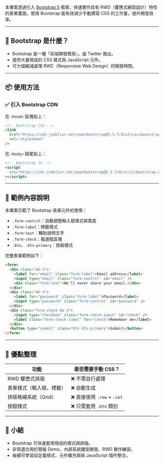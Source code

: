 
本專案透過引入 [Bootstrap 5](https://getbootstrap.com/) 框架，快速實作具有 RWD（響應式網頁設計）特性的表單畫面。使用 Bootstrap 能有效減少手動撰寫 CSS 的工作量，提升開發效率。

---

## 🚀 Bootstrap 是什麼？

- Bootstrap 是一種「前端開發框架」，由 Twitter 推出。
- 提供大量現成的 CSS 樣式與 JavaScript 元件。
- 可大幅縮減處理 RWD（Responsive Web Design）的開發時間。

---

## 📦 使用方法

### ✅ 引入 Bootstrap CDN

在 `<head>` 區塊貼上：

```html
<!-- Bootstrap CSS -->
<link
  href="https://cdn.jsdelivr.net/npm/bootstrap@5.3.7/dist/css/bootstrap.min.css"
  rel="stylesheet"
/>
````

在 `<body>` 結尾貼上：

```html
<!-- Bootstrap JS -->
<script
  src="https://cdn.jsdelivr.net/npm/bootstrap@5.3.7/dist/js/bootstrap.bundle.min.js"
></script>
```

---

## 🧪 範例內容說明

本專案示範了 Bootstrap 表單元件的使用：

* `.form-control`：自動調整輸入框樣式與寬度
* `.form-label`：標籤樣式
* `.form-text`：輔助說明文字
* `.form-check`：複選框區塊
* `.btn`、`.btn-primary`：按鈕樣式

完整表單範例如下：

```html
<form>
  <div class="mb-3">
    <label for="email" class="form-label">Email address</label>
    <input type="email" class="form-control" id="email" />
    <div class="form-text">We'll never share your email.</div>
  </div>
  <div class="mb-3">
    <label for="password" class="form-label">Password</label>
    <input type="password" class="form-control" id="password" />
  </div>
  <div class="form-check mb-3">
    <input type="checkbox" class="form-check-input" id="check" />
    <label class="form-check-label" for="check">Remember me</label>
  </div>
  <button type="submit" class="btn btn-primary">Submit</button>
</form>
```

---

## 🧰 優點整理

| 功能           | 是否需要手動 CSS？            |
| ------------ | ---------------------- |
| RWD 響應式排版    | ❌ 不需自行處理               |
| 表單樣式（輸入框、標籤） | ❌ 自動生成                 |
| 排版格線系統（Grid） | ❌ 直接使用 `.row` + `.col` |
| 按鈕樣式         | ❌ 只需套用 `.btn` 類別       |

---

## 📌 小結

* Bootstrap 可快速套用現成的樣式與排版。
* 非常適合用於簡報 Demo、內部系統雛型開發、RWD 實作練習。
* 後續可學習自定義樣式、元件擴充與與 JavaScript 插件整合。


